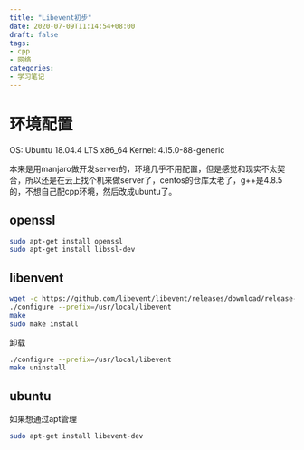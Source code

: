 ```yaml
---
title: "Libevent初步"
date: 2020-07-09T11:14:54+08:00
draft: false
tags: 
- cpp
- 网络
categories: 
- 学习笔记
---
```


# 环境配置

OS: Ubuntu 18.04.4 LTS x86_64
Kernel: 4.15.0-88-generic

本来是用manjaro做开发server的，环境几乎不用配置，但是感觉和现实不太契合，所以还是在云上找个机来做server了，centos的仓库太老了，g++是4.8.5的，不想自己配cpp环境，然后改成ubuntu了。

## openssl

``` sh
sudo apt-get install openssl
sudo apt-get install libssl-dev
```

## libenvent

``` sh
wget -c https://github.com/libevent/libevent/releases/download/release-2.1.12-stable/libevent-2.1.12-stable.tar.gz
./configure --prefix=/usr/local/libevent
make
sudo make install
```

卸载

```sh
./configure --prefix=/usr/local/libevent
make uninstall
```

## ubuntu

如果想通过apt管理

``` sh
sudo apt-get install libevent-dev
```

